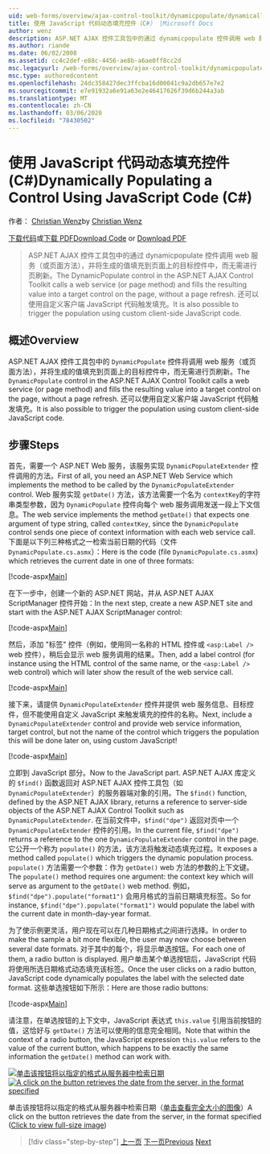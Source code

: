 ```yaml
---
uid: web-forms/overview/ajax-control-toolkit/dynamicpopulate/dynamically-populating-a-control-using-javascript-code-cs
title: 使用 JavaScript 代码动态填充控件（C#） |Microsoft Docs
author: wenz
description: ASP.NET AJAX 控件工具包中的通过 dynamicpopulate 控件调用 web 服务（或页面方法），并将生成的值填充到 t 。
ms.author: riande
ms.date: 06/02/2008
ms.assetid: cc4c2def-e88c-4456-ae8b-a6ae0ff8cc2d
msc.legacyurl: /web-forms/overview/ajax-control-toolkit/dynamicpopulate/dynamically-populating-a-control-using-javascript-code-cs
msc.type: authoredcontent
ms.openlocfilehash: 24dc358427dec3ffcba16d00041c9a2db657e7e2
ms.sourcegitcommit: e7e91932a6e91a63e2e46417626f39d6b244a3ab
ms.translationtype: MT
ms.contentlocale: zh-CN
ms.lasthandoff: 03/06/2020
ms.locfileid: "78430502"
---
```

# <a name="dynamically-populating-a-control-using-javascript-code-c"></a><span data-ttu-id="4fcd7-103">使用 JavaScript 代码动态填充控件 (C#)</span><span class="sxs-lookup"><span data-stu-id="4fcd7-103">Dynamically Populating a Control Using JavaScript Code (C#)</span></span>

<span data-ttu-id="4fcd7-104">作者： [Christian Wenz](https://github.com/wenz)</span><span class="sxs-lookup"><span data-stu-id="4fcd7-104">by [Christian Wenz](https://github.com/wenz)</span></span>

<span data-ttu-id="4fcd7-105">[下载代码](https://download.microsoft.com/download/d/8/f/d8f2f6f9-1b7c-46ad-9252-e1fc81bdea3e/dynamicpopulate1.cs.zip)或[下载 PDF](https://download.microsoft.com/download/b/6/a/b6ae89ee-df69-4c87-9bfb-ad1eb2b23373/dynamicpopulate1CS.pdf)</span><span class="sxs-lookup"><span data-stu-id="4fcd7-105">[Download Code](https://download.microsoft.com/download/d/8/f/d8f2f6f9-1b7c-46ad-9252-e1fc81bdea3e/dynamicpopulate1.cs.zip) or [Download PDF](https://download.microsoft.com/download/b/6/a/b6ae89ee-df69-4c87-9bfb-ad1eb2b23373/dynamicpopulate1CS.pdf)</span></span>

> <span data-ttu-id="4fcd7-106">ASP.NET AJAX 控件工具包中的通过 dynamicpopulate 控件调用 web 服务（或页面方法），并将生成的值填充到页面上的目标控件中，而无需进行页刷新。</span><span class="sxs-lookup"><span data-stu-id="4fcd7-106">The DynamicPopulate control in the ASP.NET AJAX Control Toolkit calls a web service (or page method) and fills the resulting value into a target control on the page, without a page refresh.</span></span> <span data-ttu-id="4fcd7-107">还可以使用自定义客户端 JavaScript 代码触发填充。</span><span class="sxs-lookup"><span data-stu-id="4fcd7-107">It is also possible to trigger the population using custom client-side JavaScript code.</span></span>

## <a name="overview"></a><span data-ttu-id="4fcd7-108">概述</span><span class="sxs-lookup"><span data-stu-id="4fcd7-108">Overview</span></span>

<span data-ttu-id="4fcd7-109">ASP.NET AJAX 控件工具包中的 `DynamicPopulate` 控件将调用 web 服务（或页面方法），并将生成的值填充到页面上的目标控件中，而无需进行页刷新。</span><span class="sxs-lookup"><span data-stu-id="4fcd7-109">The `DynamicPopulate` control in the ASP.NET AJAX Control Toolkit calls a web service (or page method) and fills the resulting value into a target control on the page, without a page refresh.</span></span> <span data-ttu-id="4fcd7-110">还可以使用自定义客户端 JavaScript 代码触发填充。</span><span class="sxs-lookup"><span data-stu-id="4fcd7-110">It is also possible to trigger the population using custom client-side JavaScript code.</span></span>

## <a name="steps"></a><span data-ttu-id="4fcd7-111">步骤</span><span class="sxs-lookup"><span data-stu-id="4fcd7-111">Steps</span></span>

<span data-ttu-id="4fcd7-112">首先，需要一个 ASP.NET Web 服务，该服务实现 `DynamicPopulateExtender` 控件调用的方法。</span><span class="sxs-lookup"><span data-stu-id="4fcd7-112">First of all, you need an ASP.NET Web Service which implements the method to be called by the `DynamicPopulateExtender` control.</span></span> <span data-ttu-id="4fcd7-113">Web 服务实现 `getDate()` 方法，该方法需要一个名为 `contextKey`的字符串类型参数，因为 `DynamicPopulate` 控件向每个 web 服务调用发送一段上下文信息。</span><span class="sxs-lookup"><span data-stu-id="4fcd7-113">The web service implements the method `getDate()` that expects one argument of type string, called `contextKey`, since the `DynamicPopulate` control sends one piece of context information with each web service call.</span></span> <span data-ttu-id="4fcd7-114">下面是以下列三种格式之一检索当前日期的代码（文件 `DynamicPopulate.cs.asmx`）：</span><span class="sxs-lookup"><span data-stu-id="4fcd7-114">Here is the code (file `DynamicPopulate.cs.asmx`) which retrieves the current date in one of three formats:</span></span>

[!code-aspx[Main](dynamically-populating-a-control-using-javascript-code-cs/samples/sample1.aspx)]

<span data-ttu-id="4fcd7-115">在下一步中，创建一个新的 ASP.NET 网站，并从 ASP.NET AJAX ScriptManager 控件开始：</span><span class="sxs-lookup"><span data-stu-id="4fcd7-115">In the next step, create a new ASP.NET site and start with the ASP.NET AJAX ScriptManager control:</span></span>

[!code-aspx[Main](dynamically-populating-a-control-using-javascript-code-cs/samples/sample2.aspx)]

<span data-ttu-id="4fcd7-116">然后，添加 "标签" 控件（例如，使用同一名称的 HTML 控件或 `<asp:Label />` web 控件），稍后会显示 web 服务调用的结果。</span><span class="sxs-lookup"><span data-stu-id="4fcd7-116">Then, add a label control (for instance using the HTML control of the same name, or the `<asp:Label />` web control) which will later show the result of the web service call.</span></span>

[!code-aspx[Main](dynamically-populating-a-control-using-javascript-code-cs/samples/sample3.aspx)]

<span data-ttu-id="4fcd7-117">接下来，请提供 `DynamicPopulateExtender` 控件并提供 web 服务信息、目标控件，但不能使用自定义 JavaScript 来触发填充的控件的名称。</span><span class="sxs-lookup"><span data-stu-id="4fcd7-117">Next, include a `DynamicPopulateExtender` control and provide web service information, target control, but not the name of the control which triggers the population this will be done later on, using custom JavaScript!</span></span>

[!code-aspx[Main](dynamically-populating-a-control-using-javascript-code-cs/samples/sample4.aspx)]

<span data-ttu-id="4fcd7-118">立即到 JavaScript 部分。</span><span class="sxs-lookup"><span data-stu-id="4fcd7-118">Now to the JavaScript part.</span></span> <span data-ttu-id="4fcd7-119">ASP.NET AJAX 库定义的 `$find()` 函数返回对 ASP.NET AJAX 控件工具包（如 `DynamicPopulateExtender`）的服务器端对象的引用。</span><span class="sxs-lookup"><span data-stu-id="4fcd7-119">The `$find()` function, defined by the ASP.NET AJAX library, returns a reference to server-side objects of the ASP.NET AJAX Control Toolkit such as `DynamicPopulateExtender`.</span></span> <span data-ttu-id="4fcd7-120">在当前文件中，`$find("dpe")` 返回对页中一个 `DynamicPopulateExtender` 控件的引用。</span><span class="sxs-lookup"><span data-stu-id="4fcd7-120">In the current file, `$find("dpe")` returns a reference to the one `DynamicPopulateExtender` control in the page.</span></span> <span data-ttu-id="4fcd7-121">它公开一个称为 `populate()` 的方法，该方法将触发动态填充过程。</span><span class="sxs-lookup"><span data-stu-id="4fcd7-121">It exposes a method called `populate()` which triggers the dynamic population process.</span></span> <span data-ttu-id="4fcd7-122">`populate()` 方法需要一个参数：作为 `getDate()` web 方法的参数的上下文键。</span><span class="sxs-lookup"><span data-stu-id="4fcd7-122">The `populate()` method requires one argument: the context key which will serve as argument to the `getDate()` web method.</span></span> <span data-ttu-id="4fcd7-123">例如，`$find("dpe").populate("format1")` 会用月格式的当前日期填充标签。</span><span class="sxs-lookup"><span data-stu-id="4fcd7-123">So for instance, `$find("dpe").populate("format1")` would populate the label with the current date in month-day-year format.</span></span>

<span data-ttu-id="4fcd7-124">为了使示例更灵活，用户现在可以在几种日期格式之间进行选择。</span><span class="sxs-lookup"><span data-stu-id="4fcd7-124">In order to make the sample a bit more flexible, the user may now choose between several date formats.</span></span> <span data-ttu-id="4fcd7-125">对于其中的每个，将显示单选按钮。</span><span class="sxs-lookup"><span data-stu-id="4fcd7-125">For each one of them, a radio button is displayed.</span></span> <span data-ttu-id="4fcd7-126">用户单击某个单选按钮后，JavaScript 代码将使用所选日期格式动态填充该标签。</span><span class="sxs-lookup"><span data-stu-id="4fcd7-126">Once the user clicks on a radio button, JavaScript code dynamically populates the label with the selected date format.</span></span> <span data-ttu-id="4fcd7-127">这些单选按钮如下所示：</span><span class="sxs-lookup"><span data-stu-id="4fcd7-127">Here are those radio buttons:</span></span>

[!code-aspx[Main](dynamically-populating-a-control-using-javascript-code-cs/samples/sample5.aspx)]

<span data-ttu-id="4fcd7-128">请注意，在单选按钮的上下文中，JavaScript 表达式 `this.value` 引用当前按钮的值，这恰好与 `getDate()` 方法可以使用的信息完全相同。</span><span class="sxs-lookup"><span data-stu-id="4fcd7-128">Note that within the context of a radio button, the JavaScript expression `this.value` refers to the value of the current button, which happens to be exactly the same information the `getDate()` method can work with.</span></span>

<span data-ttu-id="4fcd7-129">[![单击该按钮将以指定的格式从服务器中检索日期](dynamically-populating-a-control-using-javascript-code-cs/_static/image2.png)](dynamically-populating-a-control-using-javascript-code-cs/_static/image1.png)</span><span class="sxs-lookup"><span data-stu-id="4fcd7-129">[![A click on the button retrieves the date from the server, in the format specified](dynamically-populating-a-control-using-javascript-code-cs/_static/image2.png)](dynamically-populating-a-control-using-javascript-code-cs/_static/image1.png)</span></span>

<span data-ttu-id="4fcd7-130">单击该按钮将以指定的格式从服务器中检索日期（[单击查看完全大小的图像](dynamically-populating-a-control-using-javascript-code-cs/_static/image3.png)）</span><span class="sxs-lookup"><span data-stu-id="4fcd7-130">A click on the button retrieves the date from the server, in the format specified ([Click to view full-size image](dynamically-populating-a-control-using-javascript-code-cs/_static/image3.png))</span></span>

> [!div class="step-by-step"]
> <span data-ttu-id="4fcd7-131">[上一页](dynamically-populating-a-control-cs.md)
> [下一页](using-dynamicpopulate-with-a-user-control-and-javascript-cs.md)</span><span class="sxs-lookup"><span data-stu-id="4fcd7-131">[Previous](dynamically-populating-a-control-cs.md)
[Next](using-dynamicpopulate-with-a-user-control-and-javascript-cs.md)</span></span>
